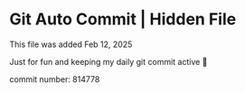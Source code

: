 # Git Auto Commit | Hidden File

This file was added Feb 12, 2025

Just for fun and keeping my daily git commit active 🤪

commit number: 814778
